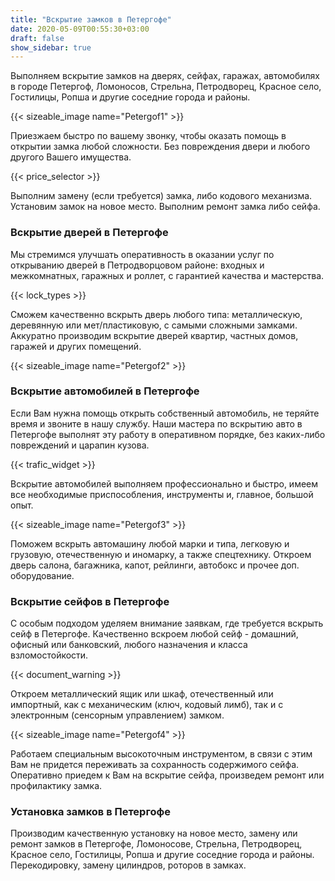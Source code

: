 ```yaml
---
title: "Вскрытие замков в Петергофе"
date: 2020-05-09T00:55:30+03:00
draft: false
show_sidebar: true
---
```


Выполняем вскрытие замков на дверях, сейфах, гаражах, автомобилях в городе Петергоф, Ломоносов, Стрельна, Петродворец, Красное село, Гостилицы, Ропша и другие соседние города и районы. 

{{< sizeable_image name="Petergof1" >}}

Приезжаем быстро по вашему звонку, чтобы оказать помощь в открытии замка любой сложности. Без повреждения двери и любого другого Вашего имущества. 

{{< price_selector >}}

Выполним замену (если требуется) замка, либо кодового механизма. Установим замок на новое место. Выполним ремонт замка либо сейфа.

### Вскрытие дверей в Петергофе

Мы стремимся улучшать оперативность в оказании услуг по открыванию дверей в Петродворцовом районе: входных и межкомнатных, гаражных и роллет, с гарантией качества и мастерства. 

{{< lock_types >}}

Сможем качественно вскрыть дверь любого типа: металлическую, деревянную или мет/пластиковую, с самыми сложными замками. Аккуратно производим вскрытие дверей квартир, частных домов, гаражей и других помещений.

{{< sizeable_image name="Petergof2" >}}

### Вскрытие автомобилей в Петергофе

Если Вам нужна помощь открыть собственный автомобиль, не теряйте время и звоните в нашу службу. Наши мастера по вскрытию авто в Петергофе выполнят эту работу в оперативном порядке, без каких-либо повреждений и царапин кузова. 

{{< trafic_widget >}}

Вскрытие автомобилей выполняем профессионально и быстро, имеем все необходимые приспособления, инструменты и, главное, большой опыт. 

{{< sizeable_image name="Petergof3" >}}

Поможем вскрыть автомашину любой марки и типа, легковую и грузовую, отечественную и иномарку, а также спецтехнику. Откроем дверь салона, багажника, капот, рейлинги, автобокс и прочее доп. оборудование.

### Вскрытие сейфов в Петергофе

С особым подходом уделяем внимание заявкам, где требуется вскрыть сейф в Петергофе. Качественно вскроем любой сейф - домашний, офисный или банковский, любого назначения и класса взломостойкости. 

{{< document_warning >}}

Откроем металлический ящик или шкаф, отечественный или импортный, как с механическим (ключ, кодовый лимб), так и с электронным (сенсорным управлением) замком. 

{{< sizeable_image name="Petergof4" >}}

Работаем специальным высокоточным инструментом, в связи с этим Вам не придется переживать за сохранность содержимого сейфа. Оперативно приедем к Вам на вскрытие сейфа, произведем ремонт или профилактику замка.

### Установка замков в Петергофе

Производим качественную установку на новое место, замену или ремонт замков в Петергофе, Ломоносове, Стрельна, Петродворец, Красное село, Гостилицы, Ропша и другие соседние города и районы. Перекодировку, замену цилиндров, роторов в замках.